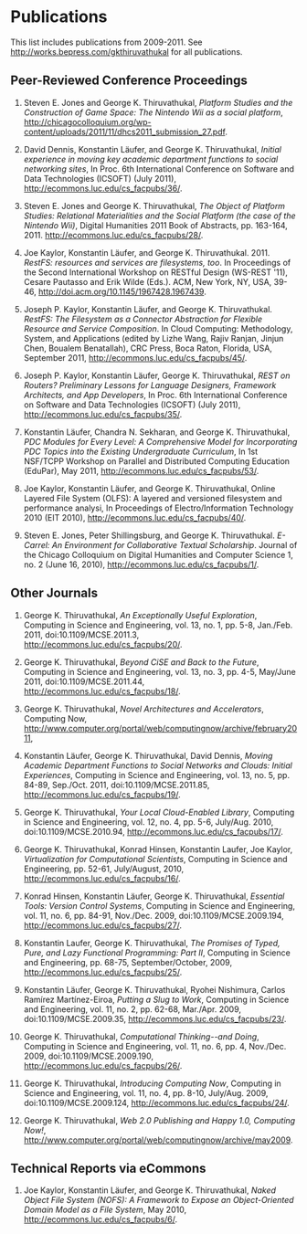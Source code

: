 # Publications

This list includes publications from 2009-2011. See <http://works.bepress.com/gkthiruvathukal> for all publications.

## Peer-Reviewed Conference Proceedings

1. Steven E. Jones and George K. Thiruvathukal, *Platform Studies and the Construction of Game Space: The Nintendo Wii as a social platform*, <http://chicagocolloquium.org/wp-content/uploads/2011/11/dhcs2011_submission_27.pdf>.

1. David Dennis, Konstantin Läufer, and George K. Thiruvathukal, *Initial experience in moving key academic department functions to social networking sites*, In Proc. 6th International Conference on Software and Data Technologies (ICSOFT) (July 2011), <http://ecommons.luc.edu/cs_facpubs/36/>.

1. Steven E. Jones and George K. Thiruvathukal, *The Object of Platform Studies: Relational Materialities and the Social Platform (the case of the Nintendo Wii)*, Digital Humanities 2011 Book of Abstracts, pp. 163-164, 2011. <http://ecommons.luc.edu/cs_facpubs/28/>.

1. Joe Kaylor, Konstantin Läufer, and George K. Thiruvathukal. 2011. *RestFS: resources and services are filesystems, too*. In Proceedings of the Second International Workshop on RESTful Design (WS-REST '11), Cesare Pautasso and Erik Wilde (Eds.). ACM, New York, NY, USA, 39-46,  <http://doi.acm.org/10.1145/1967428.1967439>.

1. Joseph P. Kaylor, Konstantin Läufer, and George K. Thiruvathukal. *RestFS: The Filesystem as a Connector Abstraction for Flexible Resource and Service Composition*. In Cloud Computing: Methodology, System, and Applications (edited by Lizhe Wang, Rajiv Ranjan, Jinjun Chen, Boualem Benatallah), CRC Press, Boca Raton, Florida, USA, September 2011, <http://ecommons.luc.edu/cs_facpubs/45/>.

1. Joseph P. Kaylor, Konstantin Läufer, George K. Thiruvathukal, *REST on Routers? Preliminary Lessons for Language Designers, Framework Architects, and App Developers*, In Proc. 6th International Conference on Software and Data Technologies (ICSOFT) (July 2011), <http://ecommons.luc.edu/cs_facpubs/35/>.

1. Konstantin Läufer, Chandra N. Sekharan, and George K. Thiruvathukal, *PDC Modules for Every Level: A Comprehensive Model for Incorporating PDC Topics into the Existing Undergraduate Curriculum*, In 1st NSF/TCPP Workshop on Parallel and Distributed Computing Education (EduPar), May 2011, <http://ecommons.luc.edu/cs_facpubs/53/>.

1. Joe Kaylor, Konstantin Läufer, and George K. Thiruvathukal, Online Layered File System (OLFS): A layered and versioned filesystem and performance analysi, In Proceedings of Electro/Information Technology 2010 (EIT 2010), <http://ecommons.luc.edu/cs_facpubs/40/>.

1. Steven E. Jones, Peter Shillingsburg, and George K. Thiruvathukal. *E-Carrel: An Environment for Collaborative Textual Scholarship*. Journal of the Chicago Colloquium on Digital Humanities and Computer Science 1, no. 2 (June 16, 2010), <http://ecommons.luc.edu/cs_facpubs/1/>.

## Other Journals

1. George K. Thiruvathukal, *An Exceptionally Useful Exploration*, Computing in Science and Engineering, vol. 13, no. 1, pp. 5-8, Jan./Feb. 2011, doi:10.1109/MCSE.2011.3, <http://ecommons.luc.edu/cs_facpubs/20/>.

1. George K. Thiruvathukal, *Beyond CiSE and Back to the Future*, Computing in Science and Engineering, vol. 13, no. 3, pp. 4-5, May/June 2011, doi:10.1109/MCSE.2011.44, <http://ecommons.luc.edu/cs_facpubs/18/>.

1. George K. Thiruvathukal, *Novel Architectures and Accelerators*, Computing Now, <http://www.computer.org/portal/web/computingnow/archive/february2011>,

1. Konstantin Läufer, George K. Thiruvathukal, David Dennis, *Moving Academic Department Functions to Social Networks and Clouds: Initial Experiences*, Computing in Science and Engineering, vol. 13, no. 5, pp. 84-89, Sep./Oct. 2011, doi:10.1109/MCSE.2011.85, <http://ecommons.luc.edu/cs_facpubs/19/>.

1. George K. Thiruvathukal, *Your Local Cloud-Enabled Library*, Computing in Science and Engineering, vol. 12, no. 4, pp. 5-6, July/Aug. 2010, doi:10.1109/MCSE.2010.94, <http://ecommons.luc.edu/cs_facpubs/17/>.

1. George K. Thiruvathukal, Konrad Hinsen, Konstantin Laufer, Joe Kaylor, *Virtualization for Computational Scientists*, Computing in Science and Engineering, pp. 52-61, July/August, 2010, <http://ecommons.luc.edu/cs_facpubs/16/>.

1. Konrad Hinsen, Konstantin Läufer, George K. Thiruvathukal, *Essential Tools: Version Control Systems*, Computing in Science and Engineering, vol. 11, no. 6, pp. 84-91, Nov./Dec. 2009, doi:10.1109/MCSE.2009.194, <http://ecommons.luc.edu/cs_facpubs/27/>.

1. Konstantin Laufer, George K. Thiruvathukal, *The Promises of Typed, Pure, and Lazy Functional Programming: Part II*, Computing in Science and Engineering, pp. 68-75, September/October, 2009, <http://ecommons.luc.edu/cs_facpubs/25/>.

1. Konstantin Läufer, George K. Thiruvathukal, Ryohei Nishimura, Carlos Ramírez Martínez-Eiroa, *Putting a Slug to Work*, Computing in Science and Engineering, vol. 11, no. 2, pp. 62-68, Mar./Apr. 2009, doi:10.1109/MCSE.2009.35, <http://ecommons.luc.edu/cs_facpubs/23/>.

1. George K. Thiruvathukal, *Computational Thinking--and Doing*, Computing in Science and Engineering, vol. 11, no. 6, pp. 4, Nov./Dec. 2009, doi:10.1109/MCSE.2009.190, <http://ecommons.luc.edu/cs_facpubs/26/>.

1. George K. Thiruvathukal, *Introducing Computing Now*, Computing in Science and Engineering, vol. 11, no. 4, pp. 8-10, July/Aug. 2009, doi:10.1109/MCSE.2009.124, <http://ecommons.luc.edu/cs_facpubs/24/>.

1. George K. Thiruvathukal, *Web 2.0 Publishing and Happy 1.0, Computing Now!*, <http://www.computer.org/portal/web/computingnow/archive/may2009>.


## Technical Reports via eCommons

1. Joe Kaylor, Konstantin Läufer, and George K. Thiruvathukal, *Naked Object File System (NOFS): A Framework to Expose an Object-Oriented Domain Model as a File System*, May 2010, <http://ecommons.luc.edu/cs_facpubs/6/>.
